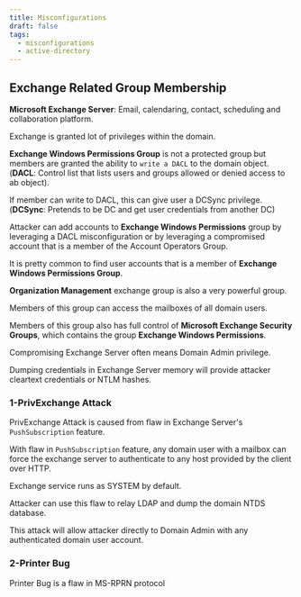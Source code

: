 ```yaml
---
title: Misconfigurations
draft: false
tags:
  - misconfigurations
  - active-directory
---
```

## Exchange Related Group Membership

**Microsoft Exchange Server**: Email, calendaring, contact, scheduling and collaboration platform. 

Exchange is granted lot of privileges within the domain.

**Exchange Windows Permissions Group** is not a protected group but members are granted the ability to `write a DACL` to the domain object. (**DACL**: Control list that lists users and groups allowed or denied access to ab object).

If member can write to DACL, this can give user a DCSync privilege. (**DCSync**: Pretends to be DC and get user credentials from another DC)

Attacker can add accounts to **Exchange Windows Permissions** group by leveraging a DACL misconfiguration or by leveraging a compromised account that is a member of the Account Operators Group.

It is pretty common to find user accounts that is a member of **Exchange Windows Permissions Group**.

**Organization Management** exchange group is also a very powerful group. 

Members of this group can access the mailboxes of all domain users.

Members of this group also has full control of **Microsoft Exchange Security Groups**, which contains the group **Exchange Windows Permissions**.

Compromising Exchange Server often means Domain Admin privilege. 

Dumping credentials in Exchange Server memory will provide attacker cleartext credentials or NTLM hashes. 


### 1-PrivExchange Attack

PrivExchange Attack is caused from flaw in Exchange Server's `PushSubscription` feature.

With flaw in `PushSubscription` feature, any domain user with a mailbox can force the exchange server to authenticate to any host provided by the client over HTTP.

Exchange service runs as SYSTEM by default.

Attacker can use this flaw to relay LDAP and dump the domain NTDS database.

This attack will allow attacker directly to Domain Admin with any authenticated domain user account.


### 2-Printer Bug

Printer Bug is a flaw in MS-RPRN protocol
